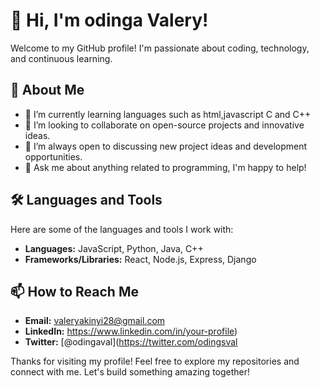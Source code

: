 # 👋 Hi, I'm odinga Valery!

Welcome to my GitHub profile! I'm passionate about coding, technology, and continuous learning.

## 🚀 About Me

- 🌱 I’m currently learning languages such as html,javascript C and C++
- 👯 I’m looking to collaborate on open-source projects and innovative ideas.
- 🤔 I’m always open to discussing new project ideas and development opportunities.
- 💬 Ask me about anything related to programming, I'm happy to help!

## 🛠️ Languages and Tools

Here are some of the languages and tools I work with:

- **Languages:** JavaScript, Python, Java, C++
- **Frameworks/Libraries:** React, Node.js, Express, Django

## 📫 How to Reach Me

- **Email:** valeryakinyi28@gmail.com
- **LinkedIn:** https://www.linkedin.com/in/your-profile)
- **Twitter:** [@odingaval](https://twitter.com/odingsval

Thanks for visiting my profile! Feel free to explore my repositories and connect with me. Let's build something amazing together!
